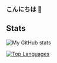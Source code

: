### こんにちは 👋



## Stats
![My GitHub stats](https://github-readme-stats.vercel.app/api?username=argraur&show_icons=true&theme=dracula)

[![Top Languages](https://github-readme-stats.vercel.app/api/top-langs/?username=argraur&theme=dracula)](https://github.com/anuraghazra/github-readme-stats)


<!--
**RA1NO3O/RA1NO3O** is a ✨ _special_ ✨ repository because its `README.md` (this file) appears on your GitHub profile.

Here are some ideas to get you started:

- 🔭 I’m currently working on ...
- 🌱 I’m currently learning ...
- 👯 I’m looking to collaborate on ...
- 🤔 I’m looking for help with ...
- 💬 Ask me about ...
- 📫 How to reach me: ...
- 😄 Pronouns: ...
- ⚡ Fun fact: ...
-->
